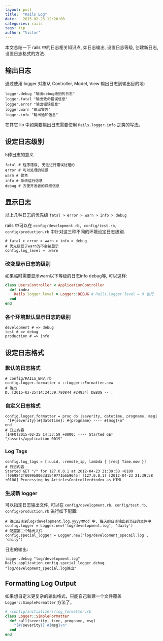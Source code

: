 ```yaml
---
layout: post
title:  "Rails Log"
date:   2015-02-26 12:20:00
categories: rails
tags: tip
author: "Victor"
---
```


本文总结一下 rails 中的日志相关知识点, 如日志输出, 设置日志等级, 创建新日志, 设置日志格式的方法.

## 输出日志

通过使用 logger 对象从 Controller, Model, View 输出日志到输出目的地:

```
logger.debug "输出debug级别的日志"
logger.fatal "输出致命错误信息"
logger.error "输出错误信息"
logger.warn "输出警告"
logger.info "输出通知信息"
```

在其它 lib 中如果要输出日志需要使用 `Rails.logger.info` 之类的写法。

## 设定日志级别

5种日志的意义

```
fatal # 程序错误, 无法进行错误处理的
error # 可以处理的错误
warn # 警告
info # 系统运行信息
debug # 方便开发者的详细信息
```

## 显示日志

以上几种日志的优先级 ``fatal > error > warn > info > debug``

rails 中可以在 ``config/development.rb, config/test.rb, config/production.rb`` 中针对这三种不同的环境设定日志级别.

```
# fatal > error > warn > info > debug
# 优先级低于warn的不会被显示
config.log_level = :warn
```

### 改变显示日志的级别

如果临时需要显示warn以下等级的日志info debug等, 可以这样:

```ruby
class UsersController < ApplicationController
  def index
    Rails.logger.level = Logger::DEBUG # Rails.logger.level = 0 也行
  end
end
```

### 各个环境默认显示日志的级别

```
development # => debug
test # => debug
production # => info
```

## 设定日志格式

### 默认的日志格式

```
# config/RAILS_ENV.rb
config.logger.formatter = ::Logger::Formatter.new
# 输出
D, [2015-02-25T14:24:39.780844 #24934] DEBUG -- :
```

### 自定义日志格式

```
config.logger.formatter = proc do |severity, datetime, progname, msg|
 "[#{severity}]#{datetime}: #{progname} ---- #{msg}\n"
end
# 日志内容
[INFO]2015-02-25 14:33:59 +0800: ---- Started GET "/assets/application-0019"
```

### Log Tags

```
config.log_tags = [:uuid, :remote_ip, lambda { |req| Time.now }]
# 日志内容
Started GET "/" for 127.0.0.1 at 2012-04-23 21:39:58 +0100
[f069842f0099b8063d1549771b6b9645] [127.0.0.1] [2012-04-23 21:39:58 +0100] Processing by ArticlesController#index as HTML
```

### 生成新 logger

可以指定日志输出文件, 可以在 ``config/development.rb、config/test.rb、config/production.rb`` 进行如下配置:

```
# 输出日志到log/development.log.yyyyMMdd 中, 每天的日志输出到当日的文件中
config.logger = Logger.new('log/development.log', 'daily')
# 配置第二个输出文件
config.special_logger = Logger.new('log/development_specail.log', 'daily')
```

日志的输出:

```
logger.debug "log/development.log"
Rails.application.config.special_logger.debug "log/development_special.log输出"
```

## Formatting Log Output
如果想自定义更复杂的输出格式，只能自己新建一个文件覆盖 `Logger::SimpleFormatter` 方法了。

```ruby
# /config/initializers/log_formatter.rb
class Logger::SimpleFormatter
  def call(severity, time, progname, msg)
    "[#{severity}] #{msg}\n"
  end
end
```
